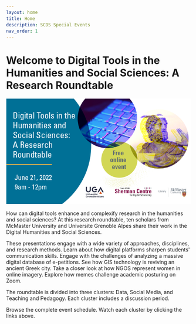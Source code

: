 ```yaml
---
layout: home
title: Home
description: SCDS Special Events
nav_order: 1
---
```


# Welcome to Digital Tools in the Humanities and Social Sciences: A Research Roundtable


<img src="assets/img/DigitalTools-library-news.png" alt="Workshop Title Slide" width="720">

How can digital tools enhance and complexify research in the humanities and social sciences? At this research roundtable, ten scholars from McMaster University and Universite Grenoble Alpes share their work in the Digital Humanities and Social Sciences.

These presentations engage with a wide variety of approaches, disciplines, and research methods. Learn about how digital platforms sharpen students' communication skills. Engage with the challenges of analyzing a massive digital database of e-petitions. See how GIS technology is reviving an ancient Greek city. Take a closer look at how NGOS represent women in online imagery. Explore how memes challenge academic posturing on Zoom. 

The roundtable is divided into three clusters: Data, Social Media, and Teaching and Pedagogy. Each cluster includes a discussion period. 

Browse the complete event schedule. Watch each cluster by clicking the links above.  

